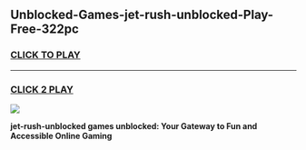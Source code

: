 
## Unblocked-Games-jet-rush-unblocked-Play-Free-322pc
<h3>
<a href="https://premium76.site?title=jet-rush-unblocked&ref=12A">CLICK TO PLAY</a></h3>
<hr>

<h3>
<a href="https://premium76.site?title=jet-rush-unblocked&ref=12A">CLICK 2 PLAY</a>
  
</h3>

<a href="https://premium76.site?title=jet-rush-unblocked&ref=12A"><img src="https://clearcache.store/games.png"></a>


**jet-rush-unblocked games unblocked: Your Gateway to Fun and Accessible Online Gaming**
